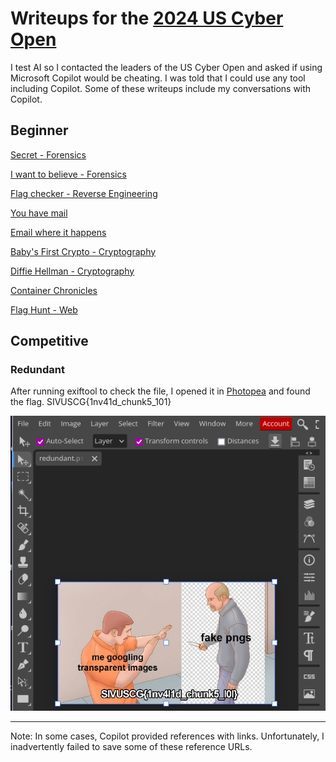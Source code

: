 # Writeups for the [2024 US Cyber Open](https://www.uscybergames.com/)

I test AI so I contacted the leaders of the US Cyber Open and asked if using Microsoft Copilot would be cheating.  I was told that I could use any tool including Copilot.  Some of these writeups include my conversations with Copilot.  

## Beginner

[Secret - Forensics](secret.md)

[I want to believe - Forensics](i_want_to_believe.md)

[Flag checker - Reverse Engineering](flag_checker.md)

[You have mail](you_have_mail.md)

[Email where it happens](email_where_it_happens_pcap.md)

[Baby's First Crypto - Cryptography](babys_first_rsa_crypto.md)

[Diffie Hellman - Cryptography](diffie_hellman.md)

[Container Chronicles](partial_container_chronicles.md)

[Flag Hunt - Web](partial_hunt.md)

## Competitive

### Redundant
After running exiftool to check the file, I opened it in [Photopea](https://www.photopea.com/) and found the flag.  SIVUSCG{1nv41d_chunk5_101}

![Flag shown in image](redundant_solved.png)



---
Note:  In some cases, Copilot provided references with links.  Unfortunately, I inadvertently failed to save some of these reference URLs.

